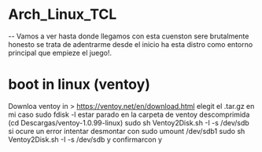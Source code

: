 # Arch_Linux_TCL
-- Vamos a ver hasta donde llegamos con esta cuenston sere brutalmente honesto se trata de adentrarme desde el inicio ha esta distro como
entorno principal que empieze el juego!.

# boot in linux (ventoy)
Downloa ventoy in > https://ventoy.net/en/download.html
elegit el .tar.gz en mi caso
sudo fdisk -l
estar parado en la carpeta de ventoy descomprimida (cd Descargas/ventoy-1.0.99-linux)
sudo sh Ventoy2Disk.sh -I -s /dev/sdb
si ocure un error intentar desmontar con 
sudo umount /dev/sdb1
sudo sh Ventoy2Disk.sh -I -s /dev/sdb
y confirmarcon y
